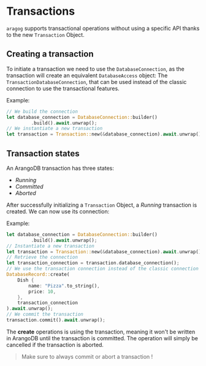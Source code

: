 # Transactions

`aragog` supports transactional operations without using a specific API thanks to the new `Transaction` Object.

## Creating a transaction

To initiate a transaction we need to use the `DatabaseConnection`, as the transaction will create an equivalent `DatabaseAccess` object:
The `TransactionDatabaseConnection`, that can be used instead of the classic connection to use the transactional features.

Example:
```rust
// We build the connection
let database_connection = DatabaseConnection::builder()
         .build().await.unwrap();
// We instantiate a new transaction
let transaction = Transaction::new(&database_connection).await.unwrap();
```

## Transaction states

An ArangoDB transaction has three states:
- *Running*
- *Committed*
- *Aborted*

After successfully initializing a `Transaction` Object, a *Running* transaction is created.
We can now use its connection:

Example:
````rust
let database_connection = DatabaseConnection::builder()
         .build().await.unwrap();
// Instantiate a new transaction
let transaction = Transaction::new(&database_connection).await.unwrap();
// Retrieve the connection
let transaction_connection = transaction.database_connection();
// We use the transaction connection instead of the classic connection
DatabaseRecord::create(
    Dish {
        name: "Pizza".to_string(),
        price: 10,
    },
    transaction_connection
).await.unwrap();
// We commit the transaction
transaction.commit().await.unwrap();
````

The **create** operations is using the transaction, meaning it won't be written in ArangoDB until the transaction is committed.
The operation will simply be cancelled if the transaction is aborted.

> Make sure to always commit or abort a transaction !
